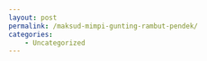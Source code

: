 ```yaml
---
layout: post
permalink: /maksud-mimpi-gunting-rambut-pendek/
categories:
    - Uncategorized
---
```


